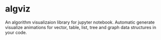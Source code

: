 # algviz
An algorithm visualizaion library for jupyter notebook. Automatic generate visualize animations for vector, table, list, tree and graph data structures in your code.
